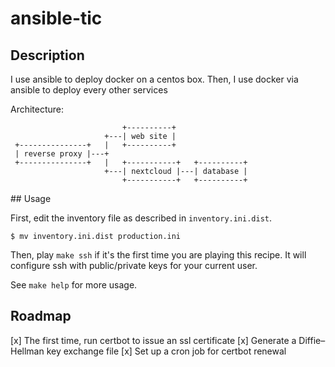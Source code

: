 # ansible-tic

## Description

I use ansible to deploy docker on a centos box.
Then, I use docker via ansible to deploy every other services

Architecture:
```
                         +----------+
                     +---| web site |
 +---------------+   |   +----------+
 | reverse proxy |---+
 +---------------+   |   +-----------+   +----------+
                     +---| nextcloud |---| database |
                         +-----------+   +----------+
```

## Usage

First, edit the inventory file as described in `inventory.ini.dist`.
```
$ mv inventory.ini.dist production.ini
```

Then, play `make ssh` if it's the first time you are playing this recipe.
It will configure ssh with public/private keys for your current user.

See `make help` for more usage.

## Roadmap

[x] The first time, run certbot to issue an ssl certificate
[x] Generate a Diffie–Hellman key exchange file
[x] Set up a cron job for certbot renewal
